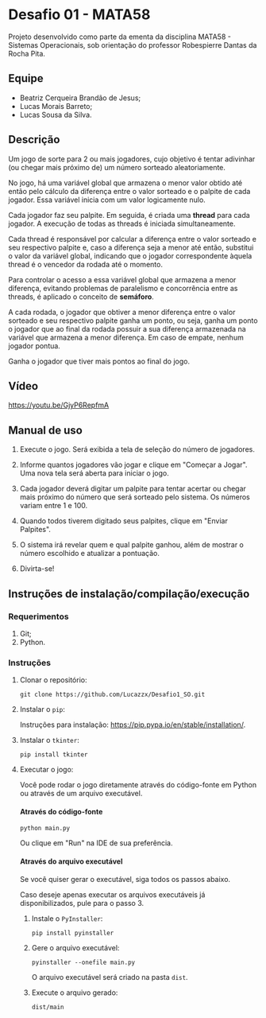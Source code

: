 # Desafio 01 - MATA58

Projeto desenvolvido como parte da ementa da disciplina MATA58 - Sistemas Operacionais, sob orientação do professor Robespierre Dantas da Rocha Pita.

## Equipe

* Beatriz Cerqueira Brandão de Jesus;
* Lucas Morais Barreto;
* Lucas Sousa da Silva.

## Descrição

Um jogo de sorte para 2 ou mais jogadores, cujo objetivo é tentar adivinhar (ou chegar mais próximo de) um número sorteado aleatoriamente.

No jogo, há uma variável global que armazena o menor valor obtido até então pelo cálculo da diferença entre o valor sorteado e o palpite de cada jogador. Essa variável inicia com um valor logicamente nulo.

Cada jogador faz seu palpite. Em seguida, é criada uma **thread** para cada jogador. A execução de todas as threads é iniciada simultaneamente.

Cada thread é responsável por calcular a diferença entre o valor sorteado e seu respectivo palpite e, caso a diferença seja a menor até então, substitui o valor da variável global, indicando que o jogador correspondente àquela thread é o vencedor da rodada até o momento.

Para controlar o acesso a essa variável global que armazena a menor diferença, evitando problemas de paralelismo e concorrência entre as threads, é aplicado o conceito de **semáforo**.

A cada rodada, o jogador que obtiver a menor diferença entre o valor sorteado e seu respectivo palpite ganha um ponto, ou seja, ganha um ponto o jogador que ao final da rodada possuir a sua diferença armazenada na variável que armazena a menor diferença. Em caso de empate, nenhum jogador pontua.

Ganha o jogador que tiver mais pontos ao final do jogo.

## Vídeo
https://youtu.be/GjyP6RepfmA

## Manual de uso

1. Execute o jogo. Será exibida a tela de seleção do número de jogadores.

2. Informe quantos jogadores vão jogar e clique em "Começar a Jogar". Uma nova tela será aberta para iniciar o jogo.

3. Cada jogador deverá digitar um palpite para tentar acertar ou chegar mais próximo do número que será sorteado pelo sistema. Os números variam entre 1 e 100.

4. Quando todos tiverem digitado seus palpites, clique em "Enviar Palpites".

5. O sistema irá revelar quem e qual palpite ganhou, além de mostrar o número escolhido e atualizar a pontuação.

6. Divirta-se!


## Instruções de instalação/compilação/execução

### Requerimentos

1. Git;
1. Python.

### Instruções


1. Clonar o repositório:

    ```
    git clone https://github.com/Lucazzx/Desafio1_SO.git
    ```

1. Instalar o `pip`:

    Instruções para instalação: https://pip.pypa.io/en/stable/installation/.


1. Instalar o `tkinter`:

    ```
    pip install tkinter
    ```

1. Executar o jogo:

    Você pode rodar o jogo diretamente através do código-fonte em Python ou através de um arquivo executável.

    #### Através do código-fonte

    ```
    python main.py
    ```

    Ou clique em "Run" na IDE de sua preferência.

    #### Através do arquivo executável

    Se você quiser gerar o executável, siga todos os passos abaixo. 

    Caso deseje apenas executar os arquivos executáveis já disponibilizados, pule para o passo 3.

    1. Instale o `PyInstaller`:

        ```
        pip install pyinstaller
        ```

    1. Gere o arquivo executável:

        ```
        pyinstaller --onefile main.py
        ```

        O arquivo executável será criado na pasta `dist`.

    1. Execute o arquivo gerado:

        ```
        dist/main
        ```
